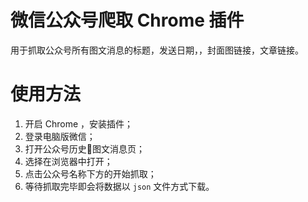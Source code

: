 # 微信公众号爬取 Chrome 插件
用于抓取公众号所有图文消息的标题，发送日期，，封面图链接，文章链接。

# 使用方法

1. 开启 Chrome ，安装插件；  
2. 登录电脑版微信；  
3. 打开公众号历史图文消息页；  
4. 选择在浏览器中打开；  
5. 点击公众号名称下方的开始抓取；
6. 等待抓取完毕即会将数据以 `json` 文件方式下载。
